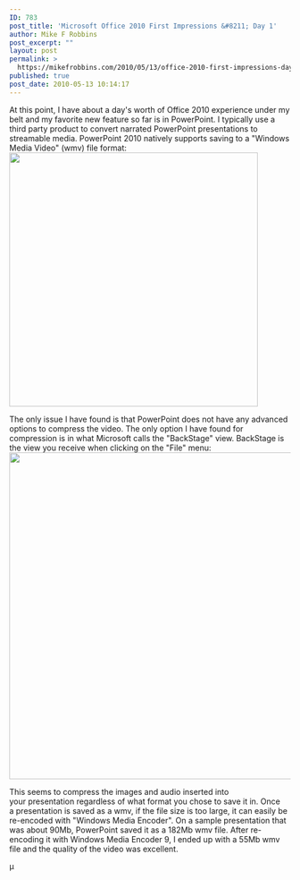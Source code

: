 ```yaml
---
ID: 783
post_title: 'Microsoft Office 2010 First Impressions &#8211; Day 1'
author: Mike F Robbins
post_excerpt: ""
layout: post
permalink: >
  https://mikefrobbins.com/2010/05/13/office-2010-first-impressions-day-1/
published: true
post_date: 2010-05-13 10:14:17
---
```

At this point, I have about a day's worth of Office 2010 experience under my belt and my favorite new feature so far is in PowerPoint. I typically use a third party product to convert narrated PowerPoint presentations to streamable media. PowerPoint 2010 natively supports saving to a "Windows Media Video" (wmv) file format:
<a href="http://mikefrobbins.com/wp-content/uploads/2010/05/pptx_wmv.png"><img class="alignnone size-full wp-image-784" title="pptx_wmv" src="http://mikefrobbins.com/wp-content/uploads/2010/05/pptx_wmv.png" alt="" width="445" height="454" /></a>

<a href="http://mikefrobbins.com/wp-content/uploads/2010/05/pptx_wmv.png"></a>The only issue I have found is that PowerPoint does not have any advanced options to compress the video. The only option I have found for compression is in what Microsoft calls the "BackStage" view. BackStage is the view you receive when clicking on the "File" menu:
<a href="http://mikefrobbins.com/wp-content/uploads/2010/05/pptx_backstage.png"><img class="alignnone size-full wp-image-785" title="pptx_backstage" src="http://mikefrobbins.com/wp-content/uploads/2010/05/pptx_backstage.png" alt="" width="640" height="584" /></a>

<a href="http://mikefrobbins.com/wp-content/uploads/2010/05/pptx_backstage.png"></a>This seems to compress the images and audio inserted into your presentation regardless of what format you chose to save it in. Once a presentation is saved as a wmv, if the file size is too large, it can easily be re-encoded with "Windows Media Encoder". On a sample presentation that was about 90Mb, PowerPoint saved it as a 182Mb wmv file. After re-encoding it with Windows Media Encoder 9, I ended up with a 55Mb wmv file and the quality of the video was excellent.

µ